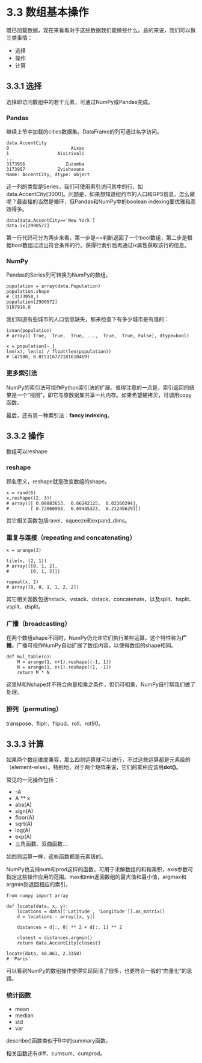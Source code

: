 # 3.3 数组基本操作

既已加载数据，现在来看看对于这些数据我们能做些什么。总的来说，我们可以做三类事情：

* 选择
* 操作
* 计算

## 3.3.1 选择

选择即访问数组中的若干元素，可通过NumPy或Pandas完成。

### Pandas

继续上节中加载的cities数据集。DataFrame的列可通过名字访问。

```
data.AccentCity
0                       Aixas
1                  Aixirivali
...
3173956               Zuzumba
3173957            Zvishavane
Name: AccentCity, dtype: object
```

这一列的类型是Series，我们可使用索引访问其中的行，如data.AccentCity[3000]。问题是，如果想知道纽约市的人口和GPS信息，怎么做呢？最直接的当然是循环，但Pandas和NumPy中的boolean indexing要优雅和高效得多。

```
data[data.AccentCity=='New York']
data.ix[2990572]
```

第一行代码可分为两步来看，第一步是==判断返回了一个bool数组，第二步是根据bool数组过滤出符合条件的行。获得行索引后再通过ix属性获取该行的信息。

### NumPy

Pandas的Series列可转换为NumPy的数组。

```
population = array(data.Population)
population.shape
# (3173958,)
population[2990572]
8107916.0
```

我们知道有些城市的人口信息缺失，那来检查下有多少城市是有值的：

```
isnan(population)
# array([ True,  True,  True, ...,  True,  True, False], dtype=bool)

x = population[~_]
len(x), len(x) / float(len(population))
# (47980, 0.015116772181610469)
```

### 更多索引法

NumPy的索引法可视作Python索引法的扩展。值得注意的一点是，索引返回的结果是一个“视图”，即它与原数据集共享一片内存。如果希望硬拷贝，可调用copy函数。

最后，还有另一种索引法：**fancy indexing**。

## 3.3.2 操作

数组可以reshape

### reshape

顾名思义，reshape就是改变数组的shape。

```
x = rand(6)
x.reshape((2, 3))
# array([[ 0.08883653,  0.66242125,  0.03360294],
#        [ 0.72060903,  0.69445323,  0.21245629]])
```

其它相关函数包括ravel、squeeze和expand_dims。

### 重复与连接（repeating and concatenating）

```
x = arange(3)

tile(x, (2, 1))
# array([[0, 1, 2],
#        [0, 1, 2]])

repeat(x, 2)
# array([0, 0, 1, 1, 2, 2])
```

其它相关函数包括hstack、vstack、dstack、concatenate，以及split、hsplit、vsplit、dsplit。

### 广播（broadcasting）

在两个数组shape不同时，NumPy仍允许它们执行某些运算，这个特性称为**广播**。广播可视作NumPy自动扩展了数组内容，以使得数组的shape相同。

```
def mul_table(n):
	M = arange(1, n+1).reshape((-1, 1))
	N = arange(1, n+1).reshape((1, -1))
	return M * N
```

这里M和Nshape并不符合向量相乘之条件，但仍可相乘，NumPy自行帮我们做了处理。

### 排列（permuting）

transpose、fliplr、flipud、roll、rot90。

## 3.3.3 计算

如果两个数组维度兼容，那么四则运算就可以进行，不过这些运算都是元素级的（element-wise）。特别地，对于两个矩阵来说，它们的乘积应该用**dot()**。

常见的一元操作包括：

* -A
* A ** x
* abs(A)
* sign(A)
* floor(A)
* sqrt(A)
* log(A)
* exp(A)
* 三角函数、双曲函数...
 
如四则运算一样，这些函数都是元素级的。

NumPy也支持sum和prod这样的函数，可用于求解数组的和和乘积，axis参数可指定这些操作应用的范围。max和min返回数组的最大值和最小值，argmax和argmin则返回相应的索引。

```
from numpy import array

def locate(data, x, y):
    locations = data[['Latitude', 'Longitude']].as_matrix()
    d = locations - array([x, y])

    distances = d[:, 0] ** 2 + d[:, 1] ** 2

    closest = distances.argmin()
    return data.AccentCity[closest]

locate(data, 48.861, 2.3358)
# 'Paris'
```

可以看到NumPy的数组操作使得实现简洁了很多，也更符合一般的“向量化”的思路。

### 统计函数

* mean
* median
* std
* var

describe()函数类似于R中的summary函数。

相关函数还有diff、cumsum、cumprod。

